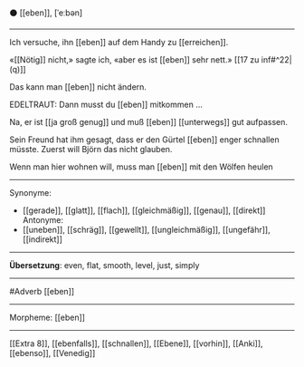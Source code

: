 ⚫ [[eben]], [ˈeːbən]

---
Ich versuche, ihn [[eben]] auf dem Handy zu [[erreichen]].

«[[Nötig]] nicht,» sagte ich, «aber es ist [[eben]] sehr nett.» [[17 zu inf#^22|(q)]]

Das kann man [[eben]] nicht ändern.

EDELTRAUT: Dann musst du [[eben]] mitkommen …  

Na, er ist [[ja groß genug]] und muß [[eben]] [[unterwegs]] gut aufpassen. 

Sein Freund hat ihm gesagt, dass er den Gürtel [[eben]] enger schnallen müsste. Zuerst will Björn das nicht glauben. 

Wenn man hier wohnen will, muss man [[eben]] mit den Wölfen heulen

---
Synonyme: 
- [[gerade]], [[glatt]], [[flach]], [[gleichmäßig]], [[genau]], [[direkt]]
Antonyme:
- [[uneben]], [[schräg]], [[gewellt]], [[ungleichmäßig]], [[ungefähr]], [[indirekt]]

---
**Übersetzung**:
even, flat, smooth, level, just, simply

---
#Adverb [[eben]]

---
Morpheme:
[[eben]]

---
[[Extra 8]], [[ebenfalls]], [[schnallen]], [[Ebene]], [[vorhin]], [[Anki]], [[ebenso]], [[Venedig]]